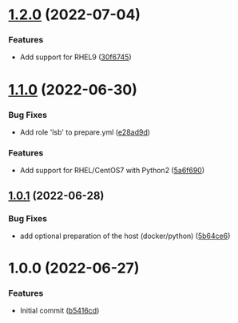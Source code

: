 # [1.2.0](https://github.com/de-it-krachten/ansible-role-docker_build/compare/v1.1.0...v1.2.0) (2022-07-04)


### Features

* Add support for RHEL9 ([30f6745](https://github.com/de-it-krachten/ansible-role-docker_build/commit/30f67453d43cd1b422af95ccf725b9e94106c9ce))

# [1.1.0](https://github.com/de-it-krachten/ansible-role-docker_build/compare/v1.0.1...v1.1.0) (2022-06-30)


### Bug Fixes

* Add role 'lsb' to prepare.yml ([e28ad9d](https://github.com/de-it-krachten/ansible-role-docker_build/commit/e28ad9ded1446ba6c36e8e46a28002de41edb0ad))


### Features

* Add support for RHEL/CentOS7 with Python2 ([5a6f690](https://github.com/de-it-krachten/ansible-role-docker_build/commit/5a6f6902be075e109c2fc1be058409a473f5fbec))

## [1.0.1](https://github.com/de-it-krachten/ansible-role-docker_build/compare/v1.0.0...v1.0.1) (2022-06-28)


### Bug Fixes

* add optional preparation of the host (docker/python) ([5b64ce6](https://github.com/de-it-krachten/ansible-role-docker_build/commit/5b64ce6abec3752cf583c3880eb6932770494b04))

# 1.0.0 (2022-06-27)


### Features

* Initial commit ([b5416cd](https://github.com/de-it-krachten/ansible-role-docker_build/commit/b5416cdb31084340542d2e76aaee77279dbb1aa7))
